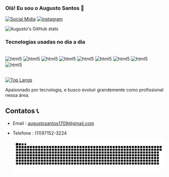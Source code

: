 ### Olá! Eu sou o Augusto Santos 👋

[![Social Midia](https://img.shields.io/badge/LinkedIn-0077B5?style=for-the-badge&logo=linkedin&logoColor=white)](https://www.linkedin.com/in/augusto-dos-santos-barbosa/)
[![instagram](https://img.shields.io/badge/Instagram-E4405F?style=for-the-badge&logo=instagram&logoColor=white)](https://www.instagram.com/gutoog_/)

![Augusto's GitHub stats](https://github-readme-stats.vercel.app/api?username=augustosantos17&show_icons=true&theme=dark)

### Tecnologias usadas no dia a dia

<div style="display: inline_block"><br/>
    <img align="center"alt="html5" src="https://img.shields.io/badge/Node.js-43853D?style=for-the-badge&logo=node.js&logoColor=white" />
    <img align="center"alt="html5" src="https://img.shields.io/badge/Python-3776AB?style=for-the-badge&logo=python&logoColor=white" />
    <img align="center"alt="html5" src="https://img.shields.io/badge/SQLite-07405E?style=for-the-badge&logo=sqlite&logoColor=white" />
    <img align="center"alt="html5" src="https://img.shields.io/badge/JavaScript-F7DF1E?style=for-the-badge&logo=javascript&logoColor=black" />
    <img align="center"alt="html5" src="https://img.shields.io/badge/TypeScript-007ACC?style=for-the-badge&logo=typescript&logoColor=white" />
    <img align="center"alt="html5" src="https://img.shields.io/badge/CSS-239120?&style=for-the-badge&logo=css3&logoColor=white" />
    <img align="center"alt="html5" src="https://img.shields.io/badge/C%23-239120?style=for-the-badge&logo=c-sharp&logoColor=white" />
    <img align="center"alt="html5" src="https://img.shields.io/badge/Microsoft_Azure-0089D6?style=for-the-badge&logo=microsoft-azure&logoColor=white" />
    <img align="center"alt="html5" src="https://img.shields.io/badge/.NET-5C2D91?style=for-the-badge&logo=.net&logoColor=white" />
    
</div><br/>

[![Top Langs](https://github-readme-stats.vercel.app/api/top-langs/?username=augustosantos17&layout=donut-vertical)](https://github.com/augustosantos17/github-readme-stats)

Apaixonado por tecnologia, e busco evoluir grandemente como profissional nessa área.

## Contatos 📞

- Email : augustosantos1709@gmail.com 
- Telefone : (11)97152-3224

  <picture>
  <source media="(prefers-color-scheme: dark)" srcset="https://raw.githubusercontent.com/augustosantos17/augustosantos17/output/github-contribution-grid-snake-dark.svg">
  <source media="(prefers-color-scheme: light)" srcset="https://raw.githubusercontent.com/augustosantos17/augustosantos17/output/github-contribution-grid-snake.svg">
  <img alt="github contribution grid snake animation" src="https://raw.githubusercontent.com/augustosantos17/augustosantos17/output/github-contribution-grid-snake.svg">
</picture>

